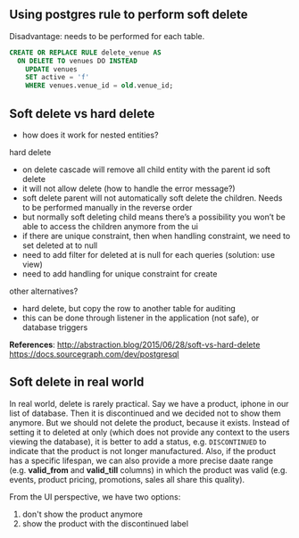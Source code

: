 ## Using postgres rule to perform soft delete

Disadvantage: needs to be performed for each table.

```sql
CREATE OR REPLACE RULE delete_venue AS
  ON DELETE TO venues DO INSTEAD
    UPDATE venues
    SET active = 'f'
    WHERE venues.venue_id = old.venue_id;
```



## Soft delete vs hard delete
- how does it work for nested entities?

hard delete
- on delete cascade will remove all child entity with the parent id
soft delete
- it will not allow delete (how to handle the error message?)
- soft delete parent will not automatically soft delete the children. Needs to be performed manually in the reverse order
- but normally soft deleting child means there’s a possibility you won’t be able to access the children anymore from the ui
- if there are unique constraint, then when handling constraint, we need to set deleted at to null
- need to add filter for deleted at is null for each queries (solution: use view)
- need to add handling for unique constraint for create

other alternatives?
- hard delete, but copy the row to another table for auditing
- this can be done through listener in the application (not safe), or database triggers


**References**:
http://abstraction.blog/2015/06/28/soft-vs-hard-delete
https://docs.sourcegraph.com/dev/postgresql


## Soft delete in real world

In real world, delete is rarely practical. Say we have a product, iphone in our list of database. Then it is discontinued and we decided not to show them anymore. But we should not delete the product, because it exists. Instead of setting it to deleted at only (which does not provide any context to the users viewing the database), it is better to add a status, e.g. `DISCONTINUED` to indicate that the product is not longer manufactured. Also, if the product has a specific lifespan, we can also provide a more precise daate range (e.g. **valid_from** and **valid_till** columns) in which the product was valid (e.g. events, product pricing, promotions, sales all share this quality). 

From the UI perspective, we have two options:

1. don't show the product anymore
2. show the product with the discontinued label


